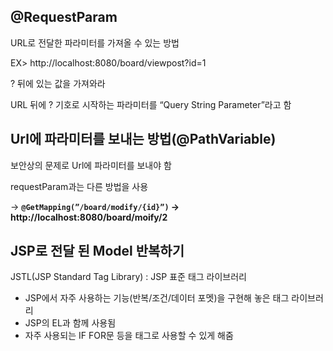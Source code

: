 ## @RequestParam

URL로 전달한 파라미터를 가져올 수 있는 방법

EX> http://localhost:8080/board/viewpost?id=1

? 뒤에 있는 값을 가져와라

URL 뒤에 ? 기호로 시작하는 파라미터를 “Query String Parameter”라고 함

## Url에 파라미터를 보내는 방법(**@PathVariable**)

보안상의 문제로 Url에 파라미터를 보내야 함

requestParam과는 다른 방법을 사용

→ **`@GetMapping(”/board/modify/{id}”)` → http://localhost:8080/board/moify/2**

## JSP로 전달 된 Model 반복하기

JSTL(JSP Standard Tag Library) : JSP 표준 태그 라이브러리

- JSP에서 자주 사용하는 기능(반복/조건/데이터 포멧)을 구현해 놓은 태그 라이브러리
- JSP의 EL과 함께 사용됨
- 자주 사용되는 IF FOR문 등을 태그로 사용할 수 있게 해줌

